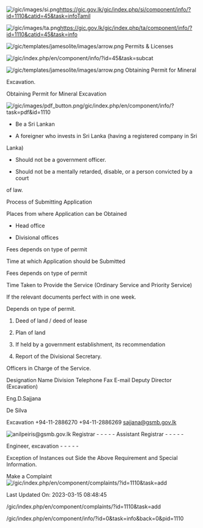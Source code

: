 <!-- Source: https://gic.gov.lk/gic/index.php/en/component/info/?id=1110&catid=45&task=info -->

![/gic/images/si.png](/gic/images/si.png)https://gic.gov.lk/gic/index.php/si/component/info/?id=1110&catid=45&task=infoTamil

![/gic/images/ta.png](/gic/images/ta.png)https://gic.gov.lk/gic/index.php/ta/component/info/?id=1110&catid=45&task=info

![/gic/templates/jamesolite/images/arrow.png](/gic/templates/jamesolite/images/arrow.png) Permits & Licenses

![/gic/index.php/en/component/info/?id=45&task=subcat](/gic/index.php/en/component/info/?id=45&task=subcat)

![/gic/templates/jamesolite/images/arrow.png](/gic/templates/jamesolite/images/arrow.png) Obtaining Permit for Mineral

Excavation.

Obtaining Permit for Mineral Excavation

![/gic/images/pdf_button.png](/gic/images/pdf_button.png)/gic/index.php/en/component/info/?task=pdf&id=1110

 * Be a Sri Lankan

 * A foreigner who invests in Sri Lanka (having a registered company in Sri

 Lanka)

 * Should not be a government officer.

 * Should not be a mentally retarded, disable, or a person convicted by a court

 of law.

Process of Submitting Application

Places from where Application can be Obtained

 * Head office

 * Divisional offices

Fees depends on type of permit

Time at which Application should be Submitted

Fees depends on type of permit

Time Taken to Provide the Service (Ordinary Service and Priority Service)

If the relevant documents perfect with in one week.

Depends on type of permit.

 1. Deed of land / deed of lease

 2. Plan of land

 3. If held by a government establishment, its recommendation

 4. Report of the Divisional Secretary.

Officers in Charge of the Service.

Designation Name Division Telephone Fax E-mail Deputy Director (Excavation)

Eng.D.Sajjana 

De Silva

Excavation +94-11-2886270 +94-11-2886269 sajjana@gsmb.gov.lk

![anilpeiris@gsmb.gov.lk](anilpeiris@gsmb.gov.lk) Registrar - - - - - Assistant Registrar - - - - -

Engineer, excavation - - - - -

Exception of Instances out Side the Above Requirement and Special Information.

Make a Complaint ![/gic/index.php/en/component/complaints/?id=1110&task=add](/gic/index.php/en/component/complaints/?id=1110&task=add)

Last Updated On: 2023-03-15 08:48:45

/gic/index.php/en/component/complaints/?id=1110&task=add

/gic/index.php/en/component/info/?id=0&task=info&back=0&pid=1110